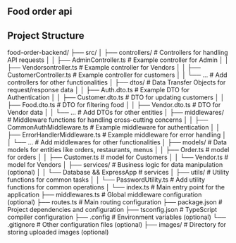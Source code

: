 ## Food order api

## Project Structure

food-order-backend/
├── src/
│   ├── controllers/    # Controllers for handling API requests
│   │   ├── AdminController.ts  # Example controller for Admin
│   │   ├── Vendorsontroller.ts  # Example controller for Vendors
│   │   ├── CustomerController.ts  # Example controller for customers
│   │   └── ...                     # Add controllers for other functionalities
│   ├── dtos/            # Data Transfer Objects for request/response data
│   │   ├── Auth.dto.ts       # Example DTO for Authentication
│   │   ├── Customer.dto.ts       #  DTO for updating customers
│   │   ├── Food.dto.ts       # DTO for filtering food
│   │   ├── Vendor.dto.ts        #  DTO for Vendor data
│   │   └── ...                     # Add DTOs for other entities
│   ├── middlewares/     # Middleware functions for handling cross-cutting concerns
│   │   ├── CommonAuthMiddleware.ts      # Example middleware for authentication
│   │   ├── ErrorHandlerMiddleware.ts  # Example middleware for error handling
│   │   └── ...                     # Add middlewares for other functionalities
│   ├── models/          # Data models for entities like orders, restaurants, menus
│   │   ├── Order.ts                 #  model for orders
│   │   ├── Customer.ts             # model for Customers
│   │   └── Vendor.ts                  #  model for Vendors
│   ├── services/       # Business logic for data manipulation (optional)
│   │   └── Database && ExpressApp          #  services 
│   ├── utils/          # Utility functions for common tasks
│   │   └── PasswordUtility.ts     # Add utility functions for common operations
│   └── index.ts        # Main entry point for the application
├── middlewares.ts       # Global middleware configuration (optional)
├── routes.ts            # Main routing configuration
├── package.json        # Project dependencies and configuration
├── tsconfig.json       # TypeScript compiler configuration
├── .config               # Environment variables (optional)
└── .gitignore                # Other configuration files (optional)
├── images/             # Directory for storing uploaded images (optional)
